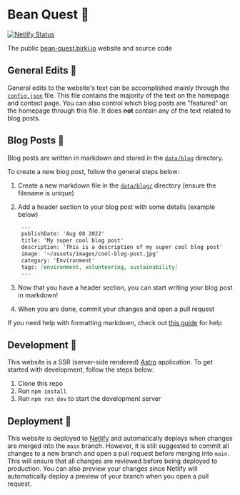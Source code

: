 # Bean Quest 🎵

[![Netlify Status](https://api.netlify.com/api/v1/badges/2b598fdc-7c65-43ee-ad19-1e3f6d82a60d/deploy-status)](https://app.netlify.com/sites/phenomenal-quokka-fbc052/deploys)

The public [bean-quest.birki.io](https://bean-quest.birki.io) website and source code

## General Edits 📝

General edits to the website's text can be accomplished mainly through the [`config.json`](src/config/config.json) file. This file contains the majority of the text on the homepage and contact page. You can also control which blog posts are "featured" on the homepage through this file. It does **not** contain any of the text related to blog posts.

## Blog Posts 📔

Blog posts are written in markdown and stored in the [`data/blog`](data/blog/) directory.

To create a new blog post, follow the general steps below:

1. Create a new markdown file in the [`data/blog/`](data/blog/) directory (ensure the filename is unique)
2. Add a header section to your blog post with some details (example below)

   ```markdown
    ---
    publishDate: 'Aug 08 2022'
    title: 'My super cool blog post'
    description: 'This is a description of my super cool blog post'
    image: '~/assets/images/cool-blog-post.jpg'
    category: 'Environment'
    tags: [environment, volunteering, sustainability]
    ---
   ```

3. Now that you have a header section, you can start writing your blog post in markdown!
4. When you are done, commit your changes and open a pull request

If you need help with formatting markdown, check out [this guide](https://www.markdownguide.org/cheat-sheet/) for help

## Development 🔨

This website is a SSR (server-side rendered) [Astro](https://astro.build/) application. To get started with development, follow the steps below:

1. Clone this repo
2. Run `npm install`
3. Run `npm run dev` to start the development server

## Deployment 🚀

This website is deployed to [Netlify](https://www.netlify.com/) and automatically deploys when changes are merged into the `main` branch. However, it is still suggested to commit all changes to a new branch and open a pull request before merging into `main`. This will ensure that all changes are reviewed before being deployed to production. You can also preview your changes since Netlify will automatically deploy a preview of your branch when you open a pull request.
